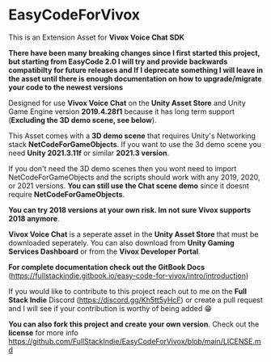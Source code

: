 # EasyCodeForVivox
This is an Extension Asset for **Vivox Voice Chat SDK** 

**There have been many breaking changes since I first started this project, but starting from EasyCode 2.0 I will try and provide backwards compatibilty for future releases and If I deprecate something I will leave in the asset until there is enough documentation on how to upgrade/migrate your code to the newest versions**

Designed for use **Vivox Voice Chat** on the **Unity Asset Store** and Unity Game Engine version **2019.4.28f1** because it has long term support (**Excluding the 3D demo scene, see below**).

This Asset comes with a **3D demo scene** that requires Unity's Networking stack **NetCodeForGameObjects**. If you want to use the 3d demo scene you need **Unity 2021.3.11f** or similar **2021.3 version**.

If you don't need the 3D demo scenes then you wont need to import NetCodeForGameObjects and the scripts should work with any 2019, 2020, or 2021 versions. **You can still use the Chat scene demo** since it doesnt require **NetCodeForGameObjects**.

**You can try 2018 versions at your own risk. Im not sure Vivox supports 2018 anymore**. 

**Vivox Voice Chat** is a seperate asset in the **Unity Asset Store** that must be downloaded seperately. You can also download from **Unity Gaming Services Dashboard** or from the **Vivox Developer Portal**.

**For complete documentation check out the GitBook Docs** 
(https://fullstackindie.gitbook.io/easy-code-for-vivox/intro/introduction)

If you would like to contribute to this project reach out to me on the **Full Stack Indie** Discord (https://discord.gg/Kh5tt5yHcF) or create a pull request and I will see if your contribution is worthy of being added :grin:

**You can also fork this project and create your own version**. Check out the **license** for more info https://github.com/FullStackIndie/EasyCodeForVivox/blob/main/LICENSE.md